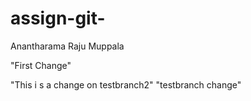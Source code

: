 # assign-git-
Anantharama Raju Muppala

"First Change"

"This i s a change on testbranch2"
"testbranch change"
